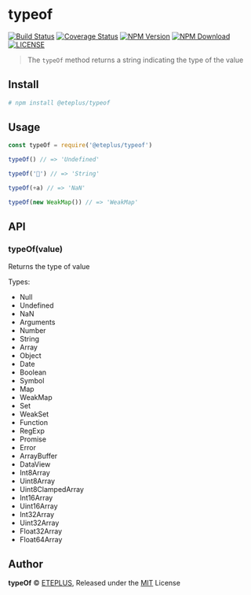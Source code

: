 # typeof

[![Build Status](https://travis-ci.org/eteplus/typeof.svg?branch=master)](https://travis-ci.org/eteplus/typeof) [![Coverage Status](https://coveralls.io/repos/github/eteplus/typeof/badge.svg?branch=master)](https://coveralls.io/github/eteplus/typeof?branch=master) [![NPM Version](https://img.shields.io/npm/v/@eteplus/typeof.svg)](https://www.npmjs.com/package/@eteplus/typeof) [![NPM Download](https://img.shields.io/npm/dm/@eteplus/typeof.svg)](https://www.npmjs.com/package/@eteplus/typeof) [![LICENSE](https://img.shields.io/npm/l/@eteplus/typeof.svg)](https://github.com/eteplus/typeof/blob/master/LICENSE)

> The `typeOf` method returns a string indicating the type of the value

## Install

```bash
# npm install @eteplus/typeof
```

## Usage

```js
const typeOf = require('@eteplus/typeof')

typeOf() // => 'Undefined'

typeOf('🌟') // => 'String'

typeOf(+a) // => 'NaN'

typeOf(new WeakMap()) // => 'WeakMap'
```

## API

### typeOf(value)

Returns the type of value

Types:

  - Null
  - Undefined
  - NaN
  - Arguments
  - Number
  - String
  - Array
  - Object
  - Date
  - Boolean
  - Symbol
  - Map
  - WeakMap
  - Set
  - WeakSet
  - Function
  - RegExp
  - Promise
  - Error
  - ArrayBuffer
  - DataView
  - Int8Array
  - Uint8Array
  - Uint8ClampedArray
  - Int16Array
  - Uint16Array
  - Int32Array
  - Uint32Array
  - Float32Array
  - Float64Array

## Author

**typeOf** © [ETEPLUS](https://github.com/eteplus), Released under the [MIT](https://github.com/eteplus/typeof/blob/master/LICENSE) License

